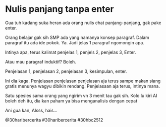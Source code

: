 # Nulis panjang tanpa enter

Gua tuh kadang suka heran ada orang nulis chat panjang-panjang, gak pake enter.

Orang belajar gak sih SMP ada yang namanya konsep paragraf. Dalam paragraf itu ada ide pokok. Ya. Jadi jelas 1 paragraf ngomongin apa.

Intinya apa, terus kalimat penjelas 1, penjels 2, penjelas 3, Enter.

Atau mau paragraf induktif? Boleh.

Penjelasan 1, penjelasan 2, penjelasan 3, kesimpulan, enter.

Ini dia kaga. Penjelasan penjelasan penjelasan aja terus sampe makan siang gratis menunya wagyu dibikin rendang. Penjelasaan aja terus, intinya mana.

Satu spesies sama orang yang ngirim vn 3 menit tau gak sih. Kolo lu kiri AI boleh deh itu, dia kan paham ya bisa menganalisis dengan cepat

Ani gua kan, AIsss, hais...

<!-- markdownlint-disable MD018 -->
@30haribercerita
#30haribercerita
#30hbc2512
<!-- markdownlint-enable MD018 -->
